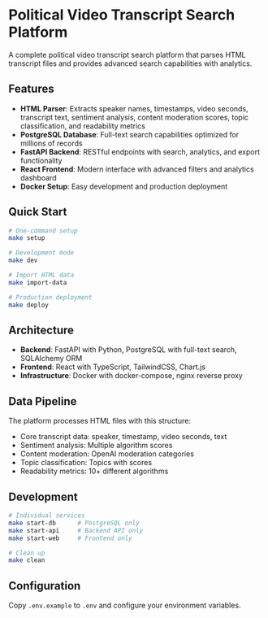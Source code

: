 # Political Video Transcript Search Platform

A complete political video transcript search platform that parses HTML transcript files and provides advanced search capabilities with analytics.

## Features

- **HTML Parser**: Extracts speaker names, timestamps, video seconds, transcript text, sentiment analysis, content moderation scores, topic classification, and readability metrics
- **PostgreSQL Database**: Full-text search capabilities optimized for millions of records
- **FastAPI Backend**: RESTful endpoints with search, analytics, and export functionality
- **React Frontend**: Modern interface with advanced filters and analytics dashboard
- **Docker Setup**: Easy development and production deployment

## Quick Start

```bash
# One-command setup
make setup

# Development mode
make dev

# Import HTML data
make import-data

# Production deployment
make deploy
```

## Architecture

- **Backend**: FastAPI with Python, PostgreSQL with full-text search, SQLAlchemy ORM
- **Frontend**: React with TypeScript, TailwindCSS, Chart.js
- **Infrastructure**: Docker with docker-compose, nginx reverse proxy

## Data Pipeline

The platform processes HTML files with this structure:
- Core transcript data: speaker, timestamp, video seconds, text
- Sentiment analysis: Multiple algorithm scores
- Content moderation: OpenAI moderation categories
- Topic classification: Topics with scores
- Readability metrics: 10+ different algorithms

## Development

```bash
# Individual services
make start-db      # PostgreSQL only
make start-api     # Backend API only
make start-web     # Frontend only

# Clean up
make clean
```

## Configuration

Copy `.env.example` to `.env` and configure your environment variables.